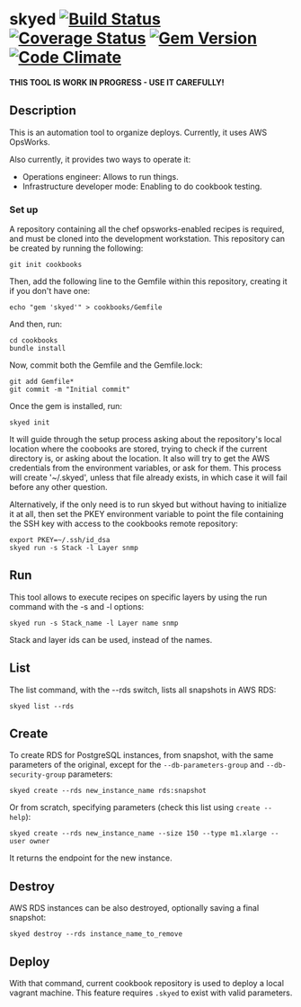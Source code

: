 # skyed [![Build Status](https://travis-ci.org/ifosch/skyed.svg)](https://travis-ci.org/ifosch/skyed) [![Coverage Status](https://img.shields.io/coveralls/ifosch/skyed/master.svg)](https://coveralls.io/r/ifosch/skyed) [![Gem Version](https://badge.fury.io/rb/skyed.svg)](http://badge.fury.io/rb/skyed) [![Code Climate](https://codeclimate.com/github/ifosch/skyed/badges/gpa.svg)](https://codeclimate.com/github/ifosch/skyed)

**THIS TOOL IS WORK IN PROGRESS - USE IT CAREFULLY!**

## Description

This is an automation tool to organize deploys.
Currently, it uses AWS OpsWorks.

Also currently, it provides two ways to operate it:

* Operations engineer: Allows to run things.
* Infrastructure developer mode: Enabling to do cookbook testing.

### Set up

A repository containing all the chef opsworks-enabled recipes is required, and
must be cloned into the development workstation.
This repository can be created by running the following:

    git init cookbooks

Then, add the following line to the Gemfile within this repository, creating
it if you don't have one:

    echo "gem 'skyed'" > cookbooks/Gemfile

And then, run:

    cd cookbooks
    bundle install

Now, commit both the Gemfile and the Gemfile.lock:

    git add Gemfile*
    git commit -m "Initial commit"

Once the gem is installed, run:

    skyed init

It will guide through the setup process asking about the repository's local
location where the coobooks are stored, trying to check if the current
directory is, or asking about the location. It also will try to get the AWS
credentials from the environment variables, or ask for them. This process
will create '~/.skyed', unless that file already exists, in which case it
will fail before any other question.

Alternatively, if the only need is to run skyed but without having to
initialize it at all, then set the PKEY environment variable to point the
file containing the SSH key with access to the cookbooks remote repository:

    export PKEY=~/.ssh/id_dsa
    skyed run -s Stack -l Layer snmp

## Run

This tool allows to execute recipes on specific layers by using the run
command with the -s and -l options:

    skyed run -s Stack_name -l Layer name snmp

Stack and layer ids can be used, instead of the names.

## List

The list command, with the --rds switch, lists all snapshots in AWS RDS:

    skyed list --rds

## Create

To create RDS for PostgreSQL instances, from snapshot, with the same
parameters of the original, except for the `--db-parameters-group`
and `--db-security-group` parameters:

    skyed create --rds new_instance_name rds:snapshot

Or from scratch, specifying parameters (check this list using `create --help`):

    skyed create --rds new_instance_name --size 150 --type m1.xlarge --user owner

It returns the endpoint for the new instance.

## Destroy

AWS RDS instances can be also destroyed, optionally saving a final snapshot:

    skyed destroy --rds instance_name_to_remove

## Deploy

With that command, current cookbook repository is used to deploy a local
vagrant machine.
This feature requires `.skyed` to exist with valid parameters.
